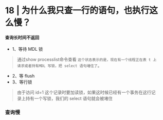 # 18 | 为什么我只查一行的语句，也执行这么慢？

#### 查询长时间不返回

- 1、等待 MDL 锁  
> 通过show processlist命令查看 `这个状态表示的是，现在有一个线程正在表 t 上请求或者持有MDL 写锁，把 select 语句堵住了`。  
- 2、等 flush  
- 3、等行锁
> 由于访问 id=1 这个记录时要加读锁，如果这时候已经有一个事务在这行记录上持有一个写锁，我们的 select 语句就会被堵住

### 查询慢







